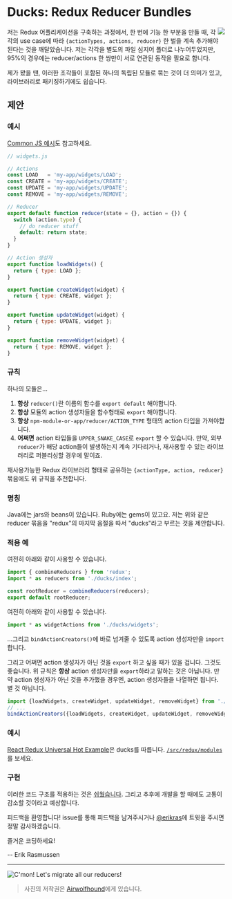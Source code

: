 # Ducks: Redux Reducer Bundles

<img src="duck.jpg" align="right"/>

저는 Redux 어플리케이션을 구축하는 과정에서, 한 번에 기능 한 부분을 만들 때, 각각의 use case에 따라 `{actionTypes, actions, reducer}` 한 벌을 계속 추가해야 된다는 것을 깨달았습니다. 저는 각각을 별도의 파일 심지어 폴더로 나누어두었지만, 95%의 경우에는 reducer/actions 한 쌍만이 서로 연관된 동작을 필요로 합니다.

제가 봤을 땐, 이러한 조각들이 포함된 하나의 독립된 모듈로 묶는 것이 더  의미가 있고, 라이브러리로 패키징하기에도 쉽습니다.


## 제안

### 예시

[Common JS 예시](CommonJs.md)도 참고하세요.

```javascript
// widgets.js

// Actions
const LOAD   = 'my-app/widgets/LOAD';
const CREATE = 'my-app/widgets/CREATE';
const UPDATE = 'my-app/widgets/UPDATE';
const REMOVE = 'my-app/widgets/REMOVE';

// Reducer
export default function reducer(state = {}, action = {}) {
  switch (action.type) {
    // do reducer stuff
    default: return state;
  }
}

// Action 생성자
export function loadWidgets() {
  return { type: LOAD };
}

export function createWidget(widget) {
  return { type: CREATE, widget };
}

export function updateWidget(widget) {
  return { type: UPDATE, widget };
}

export function removeWidget(widget) {
  return { type: REMOVE, widget };
}
```
### 규칙

하나의 모듈은...

1. **항상** `reducer()`란 이름의 함수를 `export default` 해야합니다.
2. **항상** 모듈의 action 생성자들을 함수형태로 `export` 해야합니다.
3. **항상** `npm-module-or-app/reducer/ACTION_TYPE` 형태의 action 타입을 가져야합니다.
3. **어쩌면** action 타입들을 `UPPER_SNAKE_CASE`로 `export` 할 수 있습니다. 만약, 외부 `reducer`가 해당 action들이 발생하는지 계속 기다리거나, 재사용할 수 있는 라이브러리로 퍼블리싱할 경우에 말이죠.

재사용가능한 Redux 라이브러리 형태로 공유하는 `{actionType, action, reducer}` 묶음에도 위 규칙을 추천합니다.

### 명칭

Java에는 jars와 beans이 있습니다. Ruby에는 gems이 있고요. 저는 위와 같은 reducer 묶음을 "redux"의 마지막 음절을 따서 "ducks"라고 부르는 것을 제안합니다.

### 적용 예

여전히 아래와 같이 사용할 수 있습니다.

```javascript
import { combineReducers } from 'redux';
import * as reducers from './ducks/index';

const rootReducer = combineReducers(reducers);
export default rootReducer;
```

여전히 아래와 같이 사용할 수 있습니다.

```javascript
import * as widgetActions from './ducks/widgets';
```
...그리고 `bindActionCreators()`에 바로 넘겨줄 수 있도록 action 생성자만을 `import` 합니다.

그리고 어쩌면 action 생성자가 아닌 것을 `export` 하고 싶을 때가 있을 겁니다. 그것도 좋습니다. 위 규칙은 **항상** action 생성자만을 `export`하라고 말하는 것은 아닙니다. 만약 action 생성자가 아닌 것을 추가했을 경우엔, action 생성자들을  나열하면 됩니다. 별 것 아닙니다.

```javascript
import {loadWidgets, createWidget, updateWidget, removeWidget} from './ducks/widgets';
// ...
bindActionCreators({loadWidgets, createWidget, updateWidget, removeWidget}, dispatch);
```

### 예시

[React Redux Universal Hot Example](https://github.com/erikras/react-redux-universal-hot-example)은 ducks를 따릅니다. [`/src/redux/modules`](https://github.com/erikras/react-redux-universal-hot-example/tree/master/src/redux/modules)를 보세요.

### 구현

이러한 코드 구조를 적용하는 것은 [쉬웠습니다](https://github.com/erikras/react-redux-universal-hot-example/commit/3fdf194683abb7c40f3cb7969fd1f8aa6a4f9c57). 그리고 추후에 개발을 할 때에도 고통이 감소할 것이라고 예상합니다.

피드백을 환영합니다! issue를 통해 피드백을 남겨주시거나 [@erikras](https://twitter.com/erikras)에 트윗을 주시면 정말 감사하겠습니다.

즐거운 코딩하세요!

-- Erik Rasmussen

---

![C'mon! Let's migrate all our reducers!](migrate.jpg)
> 사진의 저작권은 [Airwolfhound](https://www.flickr.com/photos/24874528@N04/3453886876/)에게 있습니다.
